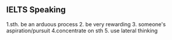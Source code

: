 ## IELTS Speaking

1.sth. be an arduous process
2. be very rewarding
3. someone's aspiration/pursuit
4.concentrate on sth
5. use lateral thinking

